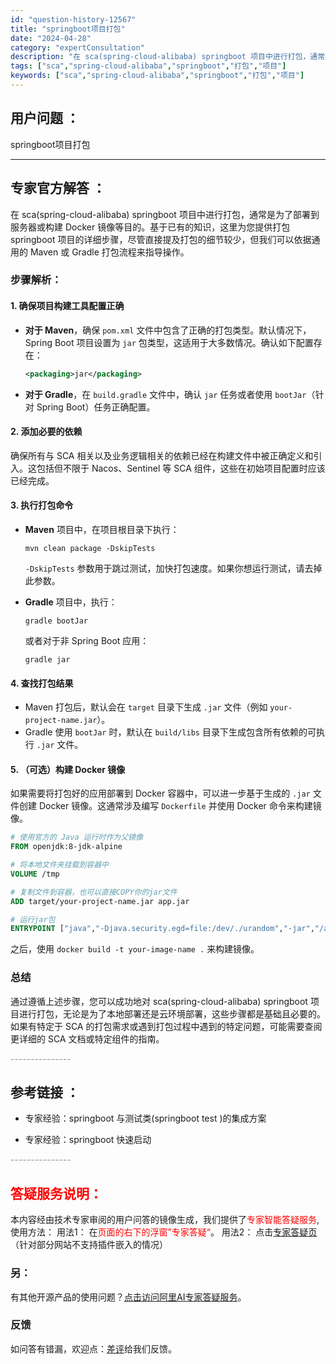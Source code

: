 ```yaml
---
id: "question-history-12567"
title: "springboot项目打包"
date: "2024-04-28"
category: "expertConsultation"
description: "在 sca(spring-cloud-alibaba) springboot 项目中进行打包，通常是为了部署到服务器或构建 Docker 镜像等目的。基于已有的知识，这里为您提供打包 springboot 项目的详细步骤，尽管直接提及打包的细节较少，但我们可以依据通用的 Maven 或 Gradle"
tags: ["sca","spring-cloud-alibaba","springboot","打包","项目"]
keywords: ["sca","spring-cloud-alibaba","springboot","打包","项目"]
---
```


## 用户问题 ： 
 springboot项目打包  

---------------
## 专家官方解答 ：

在 sca(spring-cloud-alibaba) springboot 项目中进行打包，通常是为了部署到服务器或构建 Docker 镜像等目的。基于已有的知识，这里为您提供打包 springboot 项目的详细步骤，尽管直接提及打包的细节较少，但我们可以依据通用的 Maven 或 Gradle 打包流程来指导操作。

### 步骤解析：

#### 1. 确保项目构建工具配置正确

- **对于 Maven**，确保 `pom.xml` 文件中包含了正确的打包类型。默认情况下，Spring Boot 项目设置为 `jar` 包类型，这适用于大多数情况。确认如下配置存在：
  
  ```xml
  <packaging>jar</packaging>
  ```
  
- **对于 Gradle**，在 `build.gradle` 文件中，确认 `jar` 任务或者使用 `bootJar`（针对 Spring Boot）任务正确配置。

#### 2. 添加必要的依赖

确保所有与 SCA 相关以及业务逻辑相关的依赖已经在构建文件中被正确定义和引入。这包括但不限于 Nacos、Sentinel 等 SCA 组件，这些在初始项目配置时应该已经完成。

#### 3. 执行打包命令

- **Maven** 项目中，在项目根目录下执行：
  
  ```shell
  mvn clean package -DskipTests
  ```
  
  `-DskipTests` 参数用于跳过测试，加快打包速度。如果你想运行测试，请去掉此参数。
  
- **Gradle** 项目中，执行：
  
  ```shell
  gradle bootJar
  ```
  
  或者对于非 Spring Boot 应用：
  
  ```shell
  gradle jar
  ```

#### 4. 查找打包结果

- Maven 打包后，默认会在 `target` 目录下生成 `.jar` 文件（例如 `your-project-name.jar`）。
- Gradle 使用 `bootJar` 时，默认在 `build/libs` 目录下生成包含所有依赖的可执行 `.jar` 文件。

#### 5. （可选）构建 Docker 镜像

如果需要将打包好的应用部署到 Docker 容器中，可以进一步基于生成的 `.jar` 文件创建 Docker 镜像。这通常涉及编写 `Dockerfile` 并使用 Docker 命令来构建镜像。

```Dockerfile
# 使用官方的 Java 运行时作为父镜像
FROM openjdk:8-jdk-alpine

# 将本地文件夹挂载到容器中
VOLUME /tmp

# 复制文件到容器，也可以直接COPY你的jar文件
ADD target/your-project-name.jar app.jar

# 运行jar包
ENTRYPOINT ["java","-Djava.security.egd=file:/dev/./urandom","-jar","/app.jar"]
```

之后，使用 `docker build -t your-image-name .` 来构建镜像。

### 总结

通过遵循上述步骤，您可以成功地对 sca(spring-cloud-alibaba) springboot 项目进行打包，无论是为了本地部署还是云环境部署，这些步骤都是基础且必要的。如果有特定于 SCA 的打包需求或遇到打包过程中遇到的特定问题，可能需要查阅更详细的 SCA 文档或特定组件的指南。


<font color="#949494">---------------</font> 


## 参考链接 ：

* 专家经验：springboot 与测试类(springboot test )的集成方案 
 
 * 专家经验：springboot 快速启动 


 <font color="#949494">---------------</font> 
 


## <font color="#FF0000">答疑服务说明：</font> 

本内容经由技术专家审阅的用户问答的镜像生成，我们提供了<font color="#FF0000">专家智能答疑服务</font>,使用方法：
用法1： 在<font color="#FF0000">页面的右下的浮窗”专家答疑“</font>。
用法2： 点击[专家答疑页](https://answer.opensource.alibaba.com/docs/intro)（针对部分网站不支持插件嵌入的情况）
### 另：


有其他开源产品的使用问题？[点击访问阿里AI专家答疑服务](https://answer.opensource.alibaba.com/docs/intro)。
### 反馈
如问答有错漏，欢迎点：[差评](https://ai.nacos.io/user/feedbackByEnhancerGradePOJOID?enhancerGradePOJOId=12660)给我们反馈。

